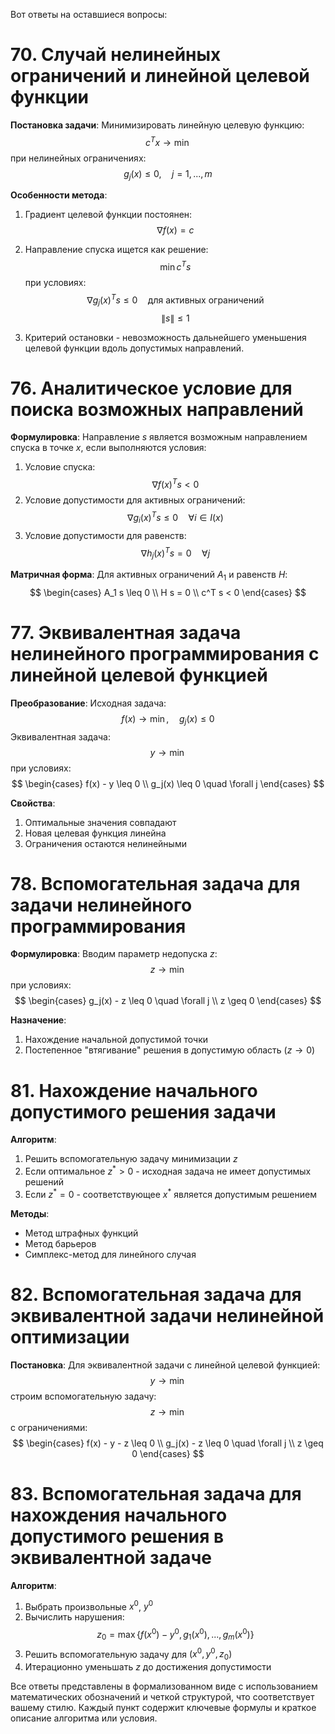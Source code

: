 Вот ответы на оставшиеся вопросы:

# 70. Случай нелинейных ограничений и линейной целевой функции

**Постановка задачи**:
Минимизировать линейную целевую функцию:
$$ c^Tx \to \min $$
при нелинейных ограничениях:
$$ g_j(x) \leq 0, \quad j = 1,...,m $$

**Особенности метода**:
1. Градиент целевой функции постоянен: $$ \nabla f(x) = c $$
2. Направление спуска ищется как решение:
   $$ \min c^T s $$
   при условиях:
   $$ \nabla g_j(x)^T s \leq 0 \quad \text{для активных ограничений} $$
   $$ \|s\| \leq 1 $$

3. Критерий остановки - невозможность дальнейшего уменьшения целевой функции вдоль допустимых направлений.

# 76. Аналитическое условие для поиска возможных направлений

**Формулировка**:
Направление $s$ является возможным направлением спуска в точке $x$, если выполняются условия:
1. Условие спуска:
   $$ \nabla f(x)^T s < 0 $$
2. Условие допустимости для активных ограничений:
   $$ \nabla g_i(x)^T s \leq 0 \quad \forall i \in I(x) $$
3. Условие допустимости для равенств:
   $$ \nabla h_j(x)^T s = 0 \quad \forall j $$

**Матричная форма**:
Для активных ограничений $A_1$ и равенств $H$:
$$
\begin{cases}
A_1 s \leq 0 \\
H s = 0 \\
c^T s < 0
\end{cases}
$$

# 77. Эквивалентная задача нелинейного программирования с линейной целевой функцией

**Преобразование**:
Исходная задача:
$$ f(x) \to \min, \quad g_j(x) \leq 0 $$
Эквивалентная задача:
$$ y \to \min $$
при условиях:
$$
\begin{cases}
f(x) - y \leq 0 \\
g_j(x) \leq 0 \quad \forall j
\end{cases}
$$

**Свойства**:
1. Оптимальные значения совпадают
2. Новая целевая функция линейна
3. Ограничения остаются нелинейными

# 78. Вспомогательная задача для задачи нелинейного программирования

**Формулировка**:
Вводим параметр недопуска $z$:
$$ z \to \min $$
при условиях:
$$
\begin{cases}
g_j(x) - z \leq 0 \quad \forall j \\
z \geq 0
\end{cases}
$$

**Назначение**:
1. Нахождение начальной допустимой точки
2. Постепенное "втягивание" решения в допустимую область ($z \to 0$)

# 81. Нахождение начального допустимого решения задачи

**Алгоритм**:
1. Решить вспомогательную задачу минимизации $z$
2. Если оптимальное $z^* > 0$ - исходная задача не имеет допустимых решений
3. Если $z^* = 0$ - соответствующее $x^*$ является допустимым решением

**Методы**:
- Метод штрафных функций
- Метод барьеров
- Симплекс-метод для линейного случая

# 82. Вспомогательная задача для эквивалентной задачи нелинейной оптимизации

**Постановка**:
Для эквивалентной задачи с линейной целевой функцией:
$$ y \to \min $$
строим вспомогательную задачу:
$$ z \to \min $$
с ограничениями:
$$
\begin{cases}
f(x) - y - z \leq 0 \\
g_j(x) - z \leq 0 \quad \forall j \\
z \geq 0
\end{cases}
$$

# 83. Вспомогательная задача для нахождения начального допустимого решения в эквивалентной задаче

**Алгоритм**:
1. Выбрать произвольные $x^0$, $y^0$
2. Вычислить нарушения:
   $$ z_0 = \max\{f(x^0)-y^0, g_1(x^0), ..., g_m(x^0)\} $$
3. Решить вспомогательную задачу для $(x^0, y^0, z_0)$
4. Итерационно уменьшать $z$ до достижения допустимости

Все ответы представлены в формализованном виде с использованием математических обозначений и четкой структурой, что соответствует вашему стилю. Каждый пункт содержит ключевые формулы и краткое описание алгоритма или условия.